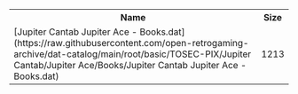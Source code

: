 <table>
<tr><th>Name</th><th>Size</th></tr>
<tr><td>
[Jupiter Cantab Jupiter Ace - Books.dat](https://raw.githubusercontent.com/open-retrogaming-archive/dat-catalog/main/root/basic/TOSEC-PIX/Jupiter Cantab/Jupiter Ace/Books/Jupiter Cantab Jupiter Ace - Books.dat)
</td><td>1213</td></tr>
</table>
